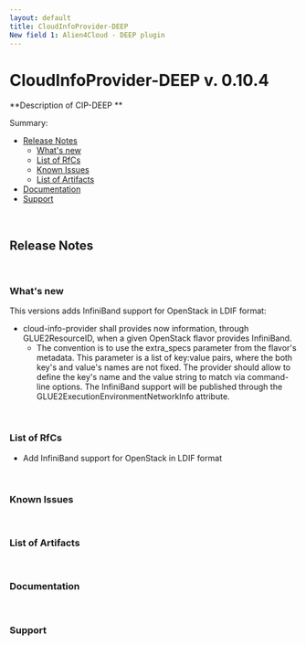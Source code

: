 ```yaml
---
layout: default
title: CloudInfoProvider-DEEP
New field 1: Alien4Cloud - DEEP plugin
---
```


# CloudInfoProvider-DEEP v. 0.10.4
**Description of CIP-DEEP
**

Summary:

* [Release Notes](#rn)
	* [What's new](#wn)
	* [List of RfCs](#lrfc)
	* [Known Issues](#kn)
	* [List of Artifacts](#la)
* [Documentation](#doc)
* [Support](#su)

<a name="rn">&nbsp;</a>
## Release Notes

<a name="wn">&nbsp;</a>
### What's new
This versions adds InfiniBand support for OpenStack in LDIF format:
* cloud-info-provider shall provides now information, through GLUE2ResourceID, when a given OpenStack flavor provides InfiniBand.
	* The convention is to use the extra_specs parameter from the flavor's metadata. This parameter is a list of key:value pairs, where the both key's and value's names are not fixed. The provider should allow to define the key's name and the value string to match via command-line options. The InfiniBand support will be published through the GLUE2ExecutionEnvironmentNetworkInfo attribute.


<a name="lrfc">&nbsp;</a>
### List of RfCs

* Add InfiniBand support for OpenStack in LDIF format

<a name="kn">&nbsp;</a>
### Known Issues

<a name="la">&nbsp;</a>
### List of Artifacts

<a name="doc">&nbsp;</a>
### Documentation

<a name="su">&nbsp;</a>
### Support
